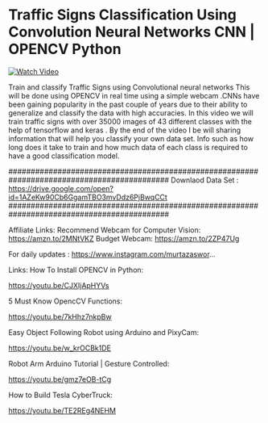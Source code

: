 
# Traffic Signs Classification Using Convolution Neural Networks CNN | OPENCV Python 


[![Watch Video](https://github.com/murtazahassan/OpenCV-Python-Tutorials-for-Beginners/blob/master/Advance/TrafficSignsCNN/Images/TrafficSignCNN.jpg)](https://youtu.be/SWaYRyi0TTs)

Train and classify Traffic Signs using Convolutional neural networks This will be done using  OPENCV in real time using a simple webcam .CNNs have been gaining popularity in the past couple of years due to their ability to generalize and classify the data with high accuracies. In this video we will train traffic signs with over 35000 images of 43 different classes with the help of tensorflow and keras . By the end of the video  I be will sharing information that will help you classify your own data set. Info such as  how long does it take to train and how much data of each class is required to have a good classification model. 

############################################################################################
Downlaod Data Set : https://drive.google.com/open?id=1AZeKw90Cb6GgamTBO3mvDdz6PjBwqCCt
############################################################################################

Affiliate Links:
Recommend Webcam for Computer Vision:
https://amzn.to/2MNtVKZ
Budget Webcam:
https://amzn.to/2ZP47Ug


For daily updates : 
https://www.instagram.com/murtazaswor...

Links:
How To Install OPENCV in Python:

https://youtu.be/CJXIjApHYVs

5 Must Know OpencCV Functions:

https://youtu.be/7kHhz7nkpBw

Easy Object Following Robot using Arduino and PixyCam:

https://youtu.be/w_krOCBk1DE

Robot Arm Arduino Tutorial | Gesture Controlled:

https://youtu.be/gmz7eOB-tCg

How to Build Tesla CyberTruck:

https://youtu.be/TE2REg4NEHM




